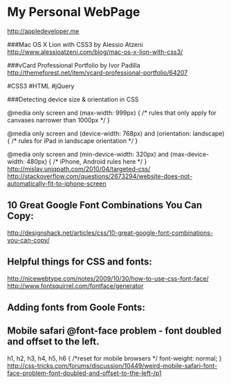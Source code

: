 My Personal WebPage
=
http://appledeveloper.me

###Mac OS X Lion with CSS3 by Alessio Atzeni
http://www.alessioatzeni.com/blog/mac-os-x-lion-with-css3/

###vCard Professional Portfolio by Ivor Padilla
http://themeforest.net/item/vcard-professional-portfolio/64207


#CSS3 #HTML #jQuery


###Detecting device size & orientation in CSS

<meta name="viewport" content="width=device-width; initial-scale=1.0; maximum-scale=1.0; minimum-scale=1.0; user-scalable=0;" />
<meta name="apple-mobile-web-app-capable" content="yes" />

@media only screen and (max-width: 999px) {
  /* rules that only apply for canvases narrower than 1000px */
}

@media only screen and (device-width: 768px) and (orientation: landscape) {
  /* rules for iPad in landscape orientation */
}

@media only screen and (min-device-width: 320px) and (max-device-width: 480px) {
  /* iPhone, Android rules here */
}
http://mislav.uniqpath.com/2010/04/targeted-css/
http://stackoverflow.com/questions/2673294/website-does-not-automatically-fit-to-iphone-screen





10 Great Google Font Combinations You Can Copy:
----------------------------------------------
http://designshack.net/articles/css/10-great-google-font-combinations-you-can-copy/


Helpful things for CSS and fonts:
---------------------------------
http://nicewebtype.com/notes/2009/10/30/how-to-use-css-font-face/
http://www.fontsquirrel.com/fontface/generator

Adding fonts from Goole Fonts:
------------------------------
<link href="http://fonts.googleapis.com/css?family=Molengo" rel="stylesheet" type="text/css">


Mobile safari @font-face problem - font doubled and offset to the left.
-----------------------------------------------------------------------
h1, h2, h3, h4, h5, h6 { /*reset for mobile browsers */
    font-weight: normal;
}
http://css-tricks.com/forums/discussion/10449/weird-mobile-safari-font-face-problem-font-doubled-and-offset-to-the-left-/p1


